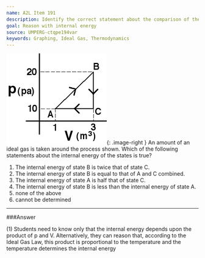 ```yaml
---
name: A2L Item 191
description: Identify the correct statement about the comparison of the internal energy of states of a gas.
goal: Reason with internal energy
source: UMPERG-ctqpe194var
keywords: Graphing, Ideal Gas, Thermodynamics
---
```


![Item191_fig1.gif](../images/Item191_fig1.gif){: .image-right } An
amount of an ideal gas is taken around the process shown.  Which of the
following statements about the internal energy of the states is true?

1. The internal energy of state B is twice that of state C.
2. The internal energy of state B is equal to that of A and C combined.
3. The internal energy of state A is half that of state C.
4. The internal energy of state B is less than the internal energy of state
   A.
5. none of the above
6. cannot be determined



<hr/>

###Answer 

(1) Students need to know only that the internal energy depends
upon the product of p and V. Alternatively, they can reason that,
according to the Ideal Gas Law, this product is proportional to the
temperature and the temperature determines the internal energy

